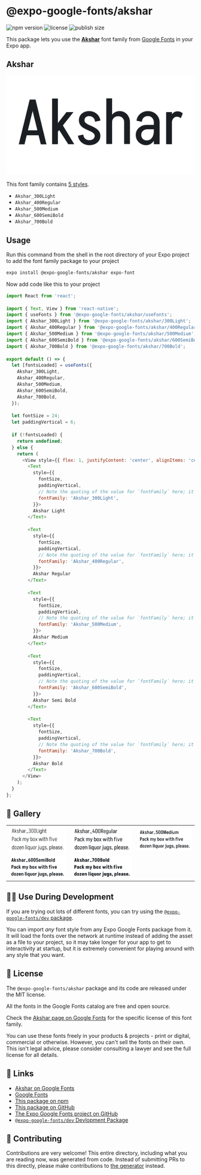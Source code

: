 # @expo-google-fonts/akshar

![npm version](https://flat.badgen.net/npm/v/@expo-google-fonts/akshar)
![license](https://flat.badgen.net/github/license/expo/google-fonts)
![publish size](https://flat.badgen.net/packagephobia/install/@expo-google-fonts/akshar)

This package lets you use the [**Akshar**](https://fonts.google.com/specimen/Akshar) font family from [Google Fonts](https://fonts.google.com/) in your Expo app.

## Akshar

![Akshar](./font-family.png)

This font family contains [5 styles](#-gallery).

- `Akshar_300Light`
- `Akshar_400Regular`
- `Akshar_500Medium`
- `Akshar_600SemiBold`
- `Akshar_700Bold`

## Usage

Run this command from the shell in the root directory of your Expo project to add the font family package to your project
```sh
expo install @expo-google-fonts/akshar expo-font
```

Now add code like this to your project
```js
import React from 'react';

import { Text, View } from 'react-native';
import { useFonts } from '@expo-google-fonts/akshar/useFonts';
import { Akshar_300Light } from '@expo-google-fonts/akshar/300Light';
import { Akshar_400Regular } from '@expo-google-fonts/akshar/400Regular';
import { Akshar_500Medium } from '@expo-google-fonts/akshar/500Medium';
import { Akshar_600SemiBold } from '@expo-google-fonts/akshar/600SemiBold';
import { Akshar_700Bold } from '@expo-google-fonts/akshar/700Bold';

export default () => {
  let [fontsLoaded] = useFonts({
    Akshar_300Light,
    Akshar_400Regular,
    Akshar_500Medium,
    Akshar_600SemiBold,
    Akshar_700Bold,
  });

  let fontSize = 24;
  let paddingVertical = 6;

  if (!fontsLoaded) {
    return undefined;
  } else {
    return (
      <View style={{ flex: 1, justifyContent: 'center', alignItems: 'center' }}>
        <Text
          style={{
            fontSize,
            paddingVertical,
            // Note the quoting of the value for `fontFamily` here; it expects a string!
            fontFamily: 'Akshar_300Light',
          }}>
          Akshar Light
        </Text>

        <Text
          style={{
            fontSize,
            paddingVertical,
            // Note the quoting of the value for `fontFamily` here; it expects a string!
            fontFamily: 'Akshar_400Regular',
          }}>
          Akshar Regular
        </Text>

        <Text
          style={{
            fontSize,
            paddingVertical,
            // Note the quoting of the value for `fontFamily` here; it expects a string!
            fontFamily: 'Akshar_500Medium',
          }}>
          Akshar Medium
        </Text>

        <Text
          style={{
            fontSize,
            paddingVertical,
            // Note the quoting of the value for `fontFamily` here; it expects a string!
            fontFamily: 'Akshar_600SemiBold',
          }}>
          Akshar Semi Bold
        </Text>

        <Text
          style={{
            fontSize,
            paddingVertical,
            // Note the quoting of the value for `fontFamily` here; it expects a string!
            fontFamily: 'Akshar_700Bold',
          }}>
          Akshar Bold
        </Text>
      </View>
    );
  }
};

```

## 🔡 Gallery


||||
|-|-|-|
|![Akshar_300Light](.//300Light/Akshar_300Light.ttf.png)|![Akshar_400Regular](.//400Regular/Akshar_400Regular.ttf.png)|![Akshar_500Medium](.//500Medium/Akshar_500Medium.ttf.png)||
|![Akshar_600SemiBold](.//600SemiBold/Akshar_600SemiBold.ttf.png)|![Akshar_700Bold](.//700Bold/Akshar_700Bold.ttf.png)|||


## 👩‍💻 Use During Development

If you are trying out lots of different fonts, you can try using the [`@expo-google-fonts/dev` package](https://github.com/expo/google-fonts/tree/master/font-packages/dev#readme).

You can import *any* font style from any Expo Google Fonts package from it. It will load the fonts
over the network at runtime instead of adding the asset as a file to your project, so it may take longer
for your app to get to interactivity at startup, but it is extremely convenient
for playing around with any style that you want.

## 📖 License

The `@expo-google-fonts/akshar` package and its code are released under the MIT license.

All the fonts in the Google Fonts catalog are free and open source.

Check the [Akshar page on Google Fonts](https://fonts.google.com/specimen/Akshar) for the specific license of this font family.

You can use these fonts freely in your products & projects - print or digital, commercial or otherwise. However, you can't sell the fonts on their own. This isn't legal advice, please consider consulting a lawyer and see the full license for all details.

## 🔗 Links

- [Akshar on Google Fonts](https://fonts.google.com/specimen/Akshar)
- [Google Fonts](https://fonts.google.com/)
- [This package on npm](https://www.npmjs.com/package/@expo-google-fonts/akshar)
- [This package on GitHub](https://github.com/expo/google-fonts/tree/master/font-packages/akshar)
- [The Expo Google Fonts project on GitHub](https://github.com/expo/google-fonts)
- [`@expo-google-fonts/dev` Devlopment Package](https://github.com/expo/google-fonts/tree/master/font-packages/dev)

## 🤝 Contributing

Contributions are very welcome! This entire directory, including what you are reading now, was generated from code. Instead of submitting PRs to this directly, please make contributions to [the generator](https://github.com/expo/google-fonts/tree/master/packages/generator) instead.
